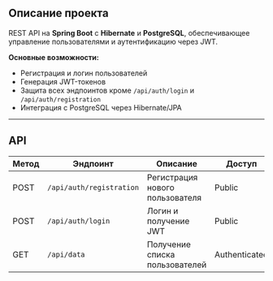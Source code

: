 ## Описание проекта

REST API на **Spring Boot** с **Hibernate** и **PostgreSQL**, обеспечивающее управление пользователями и аутентификацию через JWT.  

**Основные возможности:**
- Регистрация и логин пользователей
- Генерация JWT-токенов
- Защита всех эндпоинтов кроме `/api/auth/login` и `/api/auth/registration`
- Интеграция с PostgreSQL через Hibernate/JPA

---

## API

| Метод | Эндпоинт                  | Описание                               | Доступ           |
|-------|---------------------------|----------------------------------------|----------------|
| POST  | `/api/auth/registration`  | Регистрация нового пользователя       | Public         |
| POST  | `/api/auth/login`         | Логин и получение JWT                 | Public         |
| GET   | `/api/data`              | Получение списка пользователей        | Authenticated  |
